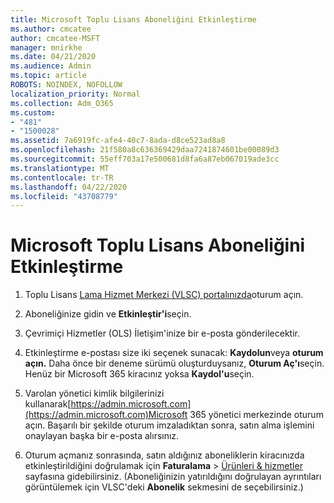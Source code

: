 ```yaml
---
title: Microsoft Toplu Lisans Aboneliğini Etkinleştirme
ms.author: cmcatee
author: cmcatee-MSFT
manager: mnirkhe
ms.date: 04/21/2020
ms.audience: Admin
ms.topic: article
ROBOTS: NOINDEX, NOFOLLOW
localization_priority: Normal
ms.collection: Adm_O365
ms.custom:
- "481"
- "1500028"
ms.assetid: 7a6919fc-afe4-40c7-8ada-d8ce523ad8a8
ms.openlocfilehash: 21f580a8c636369429daa7241874601be00089d3
ms.sourcegitcommit: 55eff703a17e500681d8fa6a87eb067019ade3cc
ms.translationtype: MT
ms.contentlocale: tr-TR
ms.lasthandoff: 04/22/2020
ms.locfileid: "43708779"
---
```

# <a name="activating-a-microsoft-volume-license-subscription"></a>Microsoft Toplu Lisans Aboneliğini Etkinleştirme

1. Toplu Lisans [Lama Hizmet Merkezi (VLSC) portalınızda](https://go.microsoft.com/fwlink/p/?LinkId=329762)oturum açın.

2. Aboneliğinize gidin ve **Etkinleştir'i**seçin.

3. Çevrimiçi Hizmetler (OLS) İletişim'inize bir e-posta gönderilecektir.

4. Etkinleştirme e-postası size iki seçenek sunacak: **Kaydolun**veya **oturum açın.** Daha önce bir deneme sürümü oluşturduysanız, **Oturum Aç'ı**seçin. Henüz bir Microsoft 365 kiracınız yoksa **Kaydol'u**seçin.

5. Varolan yönetici kimlik bilgilerinizi kullanarak[https://admin.microsoft.com](https://admin.microsoft.com)Microsoft 365 yönetici merkezinde oturum açın. Başarılı bir şekilde oturum imzaladıktan sonra, satın alma işlemini onaylayan başka bir e-posta alırsınız.

6. Oturum açmanız sonrasında, satın aldığınız aboneliklerin kiracınızda etkinleştirildiğini doğrulamak için **Faturalama** \> [Ürünleri & hizmetler](https://go.microsoft.com/fwlink/p/?linkid=842054) sayfasına gidebilirsiniz. (Aboneliğinizin yatırıldığını doğrulayan ayrıntıları görüntülemek için VLSC'deki **Abonelik** sekmesini de seçebilirsiniz.)